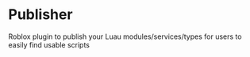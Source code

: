 # Publisher
Roblox plugin to publish your Luau modules/services/types for users to easily find usable scripts
